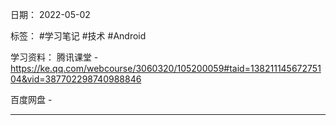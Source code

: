 日期： 2022-05-02

标签： #学习笔记 #技术 #Android 

学习资料： 
腾讯课堂 - https://ke.qq.com/webcourse/3060320/105200059#taid=13821114567275104&vid=387702298740988846

百度网盘 - 

---
<br>

